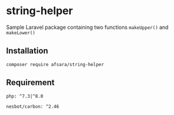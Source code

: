 # string-helper

Sample Laravel package containing two functions `makeUpper()` and `makeLower()`

## Installation
 `composer require afsara/string-helper`
 
## Requirement
`php: ^7.3|^8.0`

`nesbot/carbon: ^2.46`
 
